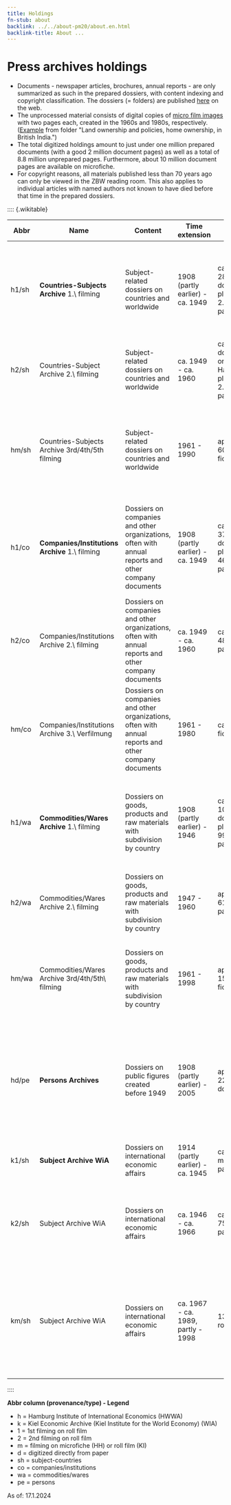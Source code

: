 ```yaml
---
title: Holdings
fn-stub: about
backlink: ../../about-pm20/about.en.html
backlink-title: About ...
---
```


# Press archives holdings

- Documents - newspaper articles, brochures, annual reports - are only summarized as such in the prepared dossiers, with content indexing and copyright classification. The dossiers (= folders) are published [here](https://pm20.zbw.eu/folder/about.en.html) on the web.
- The unprocessed material consists of digital copies of [micro film images](../../film) with two pages each, created in the 1960s and 1980s, respectively. ([Example](/film/h1/sh/S0690H) from folder "Land ownership and policies, home ownership, in British India.")
- The total digitized holdings amount to just under one million prepared documents (with a good 2 million document pages) as well as a total of 8.8 million unprepared pages. Furthermore, about 10 million document pages are available on microfiche.
- For copyright reasons, all materials published less than 70 years ago can only be viewed in the ZBW reading room. This also applies to individual articles with named authors not known to have died before that time in the prepared dossiers.

:::: {.wikitable}

Abbr|Name|Content|Time extension|Scope|Access
-|---|--------|-----|-----|------
h1/sh|**Countries-Subjects Archive** 1.\ filming | Subject-related dossiers on countries and worldwide | 1908 (partly earlier) - ca. 1949 | ca. 280,000 documents, plus ca. 2.28 million pages | [prepared dossiers: PM20](http://pm20.zbw.eu/folder/sh)<br />[digitized roll films](../../film/h1_sh.de): only from the EU legal area and in the ZBW reading room
h2/sh|Countries-Subject Archive 2.\ filming | Subject-related dossiers on countries and worldwide | ca. 1949 - ca. 1960 | ca. 20,000 documents on Hamburg, plus ca. 2.08 million pages | [digitized roll films](../../film/h2_sh.de): only in the ZBW reading room
hm/sh|Countries-Subjects Archive 3rd/4th/5th filming | Subject-related dossiers on countries and worldwide | 1961 - 1990 | approx. 60,000 fiches | Microfiche: only in the ZBW Hamburg reading room (also some countries until 1998 on fiche and roll film)
h1/co|**Companies/Institutions Archive** 1.\ filming | Dossiers on companies and other organizations, often with annual reports and other company documents | 1908 (partly earlier) - ca. 1949 | ca. 370,000 documents, plus ca. 460,000 pages | [prepared dossiers: PM20](http://pm20.zbw.eu/folder/co)<br />[digitized roll films](../../film/h1_co.de): only from the EU legal area and in the ZBW reading room
h2/co|Companies/Institutions Archive 2.\ filming | Dossiers on companies and other organizations, often with annual reports and other company documents | ca. 1949 - ca. 1960 | ca. 480,000 pages | [digitized roll films](../../film/h2_co.de): only in the ZBW reading room
hm/co|Companies/Institutions Archive 3.\ Verfilmung | Dossiers on companies and other organizations, often with annual reports and other company documents| 1961 - 1980 | ca. 30.000 fiches | Mikrofiche: only in the ZBW Hamburg reading room
h1/wa|**Commodities/Wares Archive** 1.\ filming | Dossiers on goods, products and raw materials with subdivision by country | 1908 (partly earlier) - 1946 | ca. 105,000 documents, plus ca. 996,000 pages | [prepared dossiers: PM20](http://pm20.zbw.eu/folder/wa)<br />[digitized roll films](../../film/h1_wa.de): only from the EU legal area and in the ZBW reading room
h2/wa|Commodities/Wares Archive 2.\ filming | Dossiers on goods, products and raw materials with subdivision by country | 1947 - 1960 | approx. 618,000 pages | [digitized roll films](../../film/h2_wa.de): only in the ZBW reading room
hm/wa|Commodities/Wares Archive 3rd/4th/5th\ filming | Dossiers on goods, products and raw materials with subdivision by country | 1961 - 1998 | approx. 15,000 fiches | microfiche: only in the ZBW Hamburg reading room (from 1998 part of the subject archive)
hd/pe|**Persons Archives** | Dossiers on public figures created before 1949 | 1908 (partly earlier) - 2005 | approx. 223,000 documents | [prepared dossiers: PM20](http://pm20.zbw.eu/folder/pe), items published less than 70 years ago or otherwise blocked only in the ZBW reading room
k1/sh|**Subject Archive WiA** | Dossiers on international economic affairs | 1914 (partly earlier) - ca. 1945 | ca. 1.16 million pages | [digitized roll films](../../film/k1_sh.de): only in the ZBW reading room
k2/sh|Subject Archive WiA | Dossiers on international economic affairs | ca. 1946 - ca. 1966 | ca. 750,000 pages | [digitized roll films](../../film/k1_sh.de): only in the ZBW reading room (Germany, Europe/EEC, Schleswig-Holstein)
km/sh|Subject Archive WiA | Dossiers on international economic affairs | ca. 1967 - ca. 1989, partly - 1998 | 1384 rollfilms | microfilms: only in the ZBW reading room (Germany, Schleswig-Holstein, Great Britain, France, Europe/EEC, USA, Asia)

::::

__Abbr column (provenance/type) - Legend__

* h = Hamburg Institute of International Economics (HWWA)
* k = Kiel Economic Archive (Kiel Institute for the World Economy) (WIA)
* 1 = 1st filming on roll film
* 2 = 2nd filming on roll film
* m = filming on microfiche (HH) or roll film (KI)
* d = digitized directly from paper
* sh = subject-countries
* co = companies/institutions
* wa = commodities/wares
* pe = persons

As of: 17.1.2024

